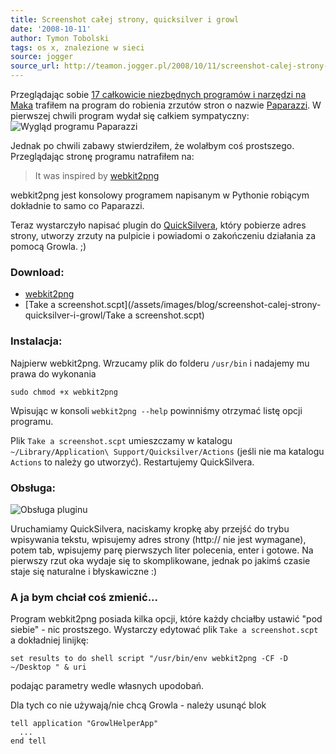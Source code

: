 ```yaml
---
title: Screenshot całej strony, quicksilver i growl
date: '2008-10-11'
author: Tymon Tobolski
tags: os x, znalezione w sieci
source: jogger
source_url: http://teamon.jogger.pl/2008/10/11/screenshot-calej-strony-quicksilver-i-growl
---
```


Przeglądając sobie <a href="http://appleblog.pl/17-calkowicie-niezbednych-programow-i-narzedzi">17 całkowicie niezbędnych programów i narzędzi na Maka</a> trafiłem na program do robienia zrzutów stron o nazwie <a href="http://www.derailer.org/paparazzi/">Paparazzi</a>. W pierwszej chwili program wydał się całkiem sympatyczny:
![Wygląd programu Paparazzi](/assets/images/blog/screenshot-calej-strony-quicksilver-i-growl/paparazzi.png)

Jednak po chwili zabawy stwierdziłem, że wolałbym coś prostszego. Przeglądając stronę programu natrafiłem na:
> It was inspired by <a href="http://www.paulhammond.org/webkit2png/">webkit2png</a>

webkit2png jest konsolowy programem napisanym w Pythonie robiącym dokładnie to samo co Paparazzi.

Teraz wystarczyło napisać plugin do <a href="http://www.blacktree.com/">QuickSilvera</a>, który pobierze adres strony, utworzy zrzuty na pulpicie i powiadomi o zakończeniu działania za pomocą Growla. ;)

### Download:

- [webkit2png](http://www.paulhammond.org/webkit2png/)
- [Take a screenshot.scpt](/assets/images/blog/screenshot-calej-strony-quicksilver-i-growl/Take a screenshot.scpt)

### Instalacja:

Najpierw webkit2png. Wrzucamy plik do folderu `/usr/bin` i nadajemy mu prawa do wykonania

```
sudo chmod +x webkit2png
```

Wpisując w konsoli `webkit2png --help` powinniśmy otrzymać listę opcji programu.


Plik `Take a screenshot.scpt` umieszczamy w katalogu `~/Library/Application\ Support/Quicksilver/Actions` (jeśli nie ma katalogu `Actions` to należy go utworzyć). Restartujemy QuickSilvera.

### Obsługa:
![Obsługa pluginu](/assets/images/blog/screenshot-calej-strony-quicksilver-i-growl/qswebkit2png.png)

Uruchamiamy QuickSilvera, naciskamy kropkę aby przejść do trybu wpisywania tekstu, wpisujemy adres strony (http:// nie jest wymagane), potem tab, wpisujemy parę pierwszych liter polecenia, enter i gotowe. Na pierwszy rzut oka wydaje się to skomplikowane, jednak po jakimś czasie staje się naturalne i błyskawiczne :)

### A ja bym chciał coś zmienić...

Program webkit2png posiada kilka opcji, które każdy chciałby ustawić "pod siebie" - nic prostszego. Wystarczy edytować plik `Take a screenshot.scpt` a dokładniej linijkę:

```
set results to do shell script "/usr/bin/env webkit2png -CF -D ~/Desktop " & uri
```

podając parametry wedle własnych upodobań.

Dla tych co nie używają/nie chcą Growla - należy usunąć blok

```
tell application "GrowlHelperApp"
  ...
end tell
```

